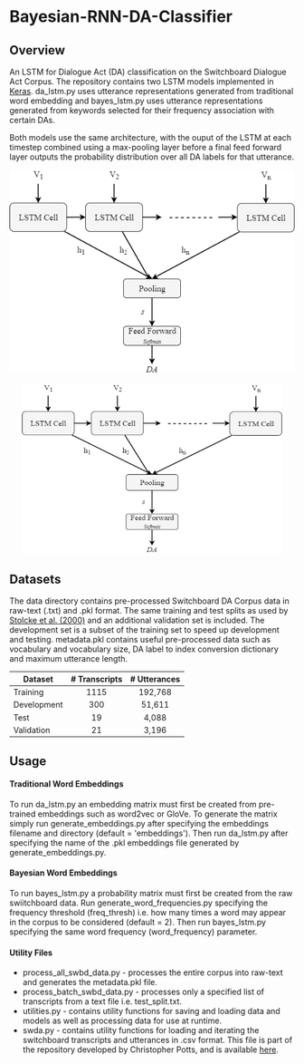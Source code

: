 # Bayesian-RNN-DA-Classifier


## Overview

An LSTM for Dialogue Act (DA) classification on the Switchboard Dialogue Act Corpus.
The repository contains two LSTM models implemented in [Keras](https://keras.io/).
da_lstm.py uses utterance representations generated from traditional word embedding 
and bayes_lstm.py uses utterance representations generated from keywords selected for their frequency association with
certain DAs. 

Both models use the same architecture, with the ouput of the LSTM at each timestep combined using a max-pooling layer
before a final feed forward layer outputs the probability distribution over all DA labels for that utterance.

![rnn architecture](models/architecture.png)

<p align="center">
<img width="460" height="300" src="/models/architecture.png">
</p>


## Datasets

The data directory contains pre-processed Switchboard DA Corpus data in raw-text (.txt) and .pkl format.
The same training and test splits as used by [Stolcke et al. (2000)](https://web.stanford.edu/~jurafsky/ws97) and an additional validation set is included.
The development set is a subset of the training set to speed up development and testing. metadata.pkl contains
useful pre-processed data such as vocabulary and vocabulary size, DA label to index conversion dictionary and maximum utterance length.


|Dataset    |# Transcripts  |# Utterances   |
|-----------|:-------------:|:-------------:|
|Training   |1115           |192,768        |
|Development|300            |51,611         |
|Test       |19             |4,088          |
|Validation |21             |3,196          |


## Usage
#### Traditional Word Embeddings
To run da_lstm.py an embedding matrix must first be created from pre-trained embeddings such as word2vec or GloVe.
To generate the matrix simply run generate_embeddings.py after specifying the embeddings filename and directory (default = 'embeddings').
Then run da_lstm.py after specifying the name of the .pkl embeddings file generated by generate_embeddings.py.

#### Bayesian Word Embeddings
To run bayes_lstm.py a probability matrix must first be created from the raw swiitchboard data.
Run generate_word_frequencies.py specifying the frequency threshold (freq_thresh) i.e. how many times a word may appear in the corpus to be considered (default = 2).
Then run bayes_lstm.py specifying the same word frequency (word_frequency) parameter.

#### Utility Files
- process_all_swbd_data.py - processes the entire corpus into raw-text and generates the metadata.pkl file.
- process_batch_swbd_data.py - processes only a specified list of transcripts from a text file i.e. test_split.txt.
- utilities.py - contains utility functions for saving and loading data and models as well as processing data for use at runtime.
- swda.py - contains utility functions for loading and iterating the switchboard transcripts and utterances in .csv format.
This file is part of the repository developed by Christopher Potts, and is available [here](https://github.com/cgpotts/swda).
